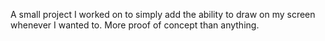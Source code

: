 A small project I worked on to simply add the ability to draw on my screen whenever I wanted to. More proof of concept than anything.
